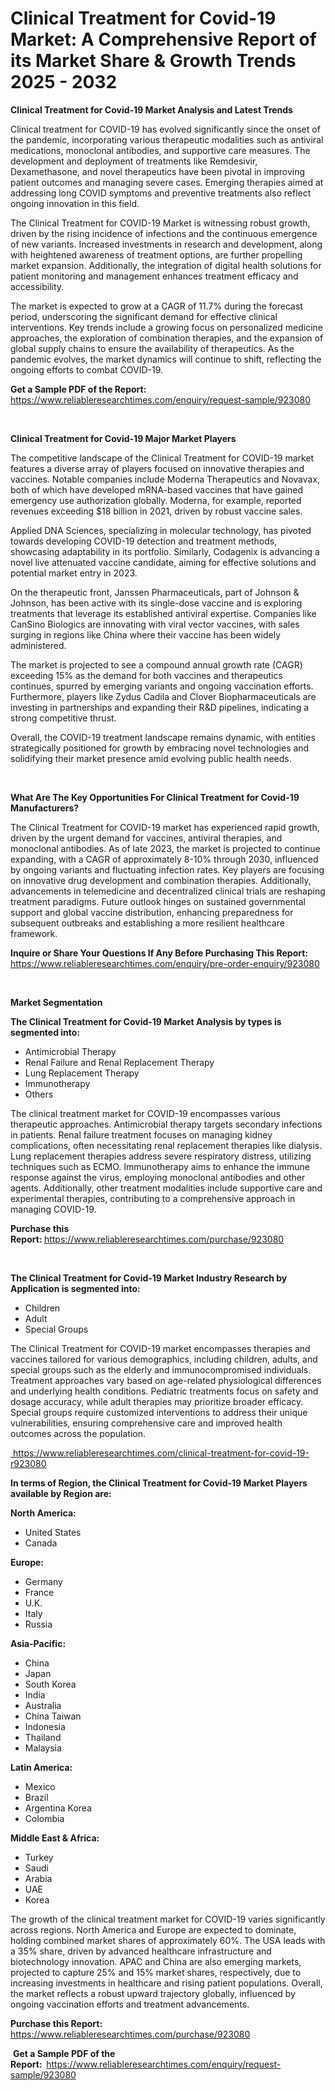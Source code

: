 <p><h1>Clinical Treatment for Covid-19 Market: A Comprehensive Report of its Market Share & Growth Trends 2025 - 2032</h1></p><p><strong>Clinical Treatment for Covid-19 Market Analysis and Latest Trends</strong></p>
<p><p>Clinical treatment for COVID-19 has evolved significantly since the onset of the pandemic, incorporating various therapeutic modalities such as antiviral medications, monoclonal antibodies, and supportive care measures. The development and deployment of treatments like Remdesivir, Dexamethasone, and novel therapeutics have been pivotal in improving patient outcomes and managing severe cases. Emerging therapies aimed at addressing long COVID symptoms and preventive treatments also reflect ongoing innovation in this field.</p><p>The Clinical Treatment for COVID-19 Market is witnessing robust growth, driven by the rising incidence of infections and the continuous emergence of new variants. Increased investments in research and development, along with heightened awareness of treatment options, are further propelling market expansion. Additionally, the integration of digital health solutions for patient monitoring and management enhances treatment efficacy and accessibility.</p><p>The market is expected to grow at a CAGR of 11.7% during the forecast period, underscoring the significant demand for effective clinical interventions. Key trends include a growing focus on personalized medicine approaches, the exploration of combination therapies, and the expansion of global supply chains to ensure the availability of therapeutics. As the pandemic evolves, the market dynamics will continue to shift, reflecting the ongoing efforts to combat COVID-19.</p></p>
<p><strong>Get a Sample PDF of the Report:&nbsp;</strong> <a href="https://www.reliableresearchtimes.com/enquiry/request-sample/923080?utm_campaign=3721&utm_medium=2&utm_source=Github&utm_content=ia&utm_term=16042025&utm_id=clinical-treatment-for-covid-19">https://www.reliableresearchtimes.com/enquiry/request-sample/923080</a></p>
<p>&nbsp;</p>
<p><strong>Clinical Treatment for Covid-19 Major Market Players</strong></p>
<p><p>The competitive landscape of the Clinical Treatment for COVID-19 market features a diverse array of players focused on innovative therapies and vaccines. Notable companies include Moderna Therapeutics and Novavax, both of which have developed mRNA-based vaccines that have gained emergency use authorization globally. Moderna, for example, reported revenues exceeding $18 billion in 2021, driven by robust vaccine sales.</p><p>Applied DNA Sciences, specializing in molecular technology, has pivoted towards developing COVID-19 detection and treatment methods, showcasing adaptability in its portfolio. Similarly, Codagenix is advancing a novel live attenuated vaccine candidate, aiming for effective solutions and potential market entry in 2023.</p><p>On the therapeutic front, Janssen Pharmaceuticals, part of Johnson & Johnson, has been active with its single-dose vaccine and is exploring treatments that leverage its established antiviral expertise. Companies like CanSino Biologics are innovating with viral vector vaccines, with sales surging in regions like China where their vaccine has been widely administered.</p><p>The market is projected to see a compound annual growth rate (CAGR) exceeding 15% as the demand for both vaccines and therapeutics continues, spurred by emerging variants and ongoing vaccination efforts. Furthermore, players like Zydus Cadila and Clover Biopharmaceuticals are investing in partnerships and expanding their R&D pipelines, indicating a strong competitive thrust.</p><p>Overall, the COVID-19 treatment landscape remains dynamic, with entities strategically positioned for growth by embracing novel technologies and solidifying their market presence amid evolving public health needs.</p></p>
<p>&nbsp;</p>
<p><strong>What Are The Key Opportunities For Clinical Treatment for Covid-19 Manufacturers?</strong></p>
<p><p>The Clinical Treatment for COVID-19 market has experienced rapid growth, driven by the urgent demand for vaccines, antiviral therapies, and monoclonal antibodies. As of late 2023, the market is projected to continue expanding, with a CAGR of approximately 8-10% through 2030, influenced by ongoing variants and fluctuating infection rates. Key players are focusing on innovative drug development and combination therapies. Additionally, advancements in telemedicine and decentralized clinical trials are reshaping treatment paradigms. Future outlook hinges on sustained governmental support and global vaccine distribution, enhancing preparedness for subsequent outbreaks and establishing a more resilient healthcare framework.</p></p>
<p><strong>Inquire or Share Your Questions If Any Before Purchasing This Report:</strong> <a href="https://www.reliableresearchtimes.com/enquiry/pre-order-enquiry/923080?utm_campaign=3721&utm_medium=2&utm_source=Github&utm_content=ia&utm_term=16042025&utm_id=clinical-treatment-for-covid-19">https://www.reliableresearchtimes.com/enquiry/pre-order-enquiry/923080</a></p>
<p>&nbsp;</p>
<p><strong>Market Segmentation</strong></p>
<p><strong>The Clinical Treatment for Covid-19 Market Analysis by types is segmented into:</strong></p>
<p><ul><li>Antimicrobial Therapy</li><li>Renal Failure and Renal Replacement Therapy</li><li>Lung Replacement Therapy</li><li>Immunotherapy</li><li>Others</li></ul></p>
<p><p>The clinical treatment market for COVID-19 encompasses various therapeutic approaches. Antimicrobial therapy targets secondary infections in patients. Renal failure treatment focuses on managing kidney complications, often necessitating renal replacement therapies like dialysis. Lung replacement therapies address severe respiratory distress, utilizing techniques such as ECMO. Immunotherapy aims to enhance the immune response against the virus, employing monoclonal antibodies and other agents. Additionally, other treatment modalities include supportive care and experimental therapies, contributing to a comprehensive approach in managing COVID-19.</p></p>
<p><strong>Purchase this Report:&nbsp;</strong><a href="https://www.reliableresearchtimes.com/purchase/923080?utm_campaign=3721&utm_medium=2&utm_source=Github&utm_content=ia&utm_term=16042025&utm_id=clinical-treatment-for-covid-19">https://www.reliableresearchtimes.com/purchase/923080</a></p>
<p>&nbsp;</p>
<p><strong>The Clinical Treatment for Covid-19 Market Industry Research by Application is segmented into:</strong></p>
<p><ul><li>Children</li><li>Adult</li><li>Special Groups</li></ul></p>
<p><p>The Clinical Treatment for COVID-19 market encompasses therapies and vaccines tailored for various demographics, including children, adults, and special groups such as the elderly and immunocompromised individuals. Treatment approaches vary based on age-related physiological differences and underlying health conditions. Pediatric treatments focus on safety and dosage accuracy, while adult therapies may prioritize broader efficacy. Special groups require customized interventions to address their unique vulnerabilities, ensuring comprehensive care and improved health outcomes across the population.</p></p>
<p><a href="https://www.reliableresearchtimes.com/clinical-treatment-for-covid-19-r923080?utm_campaign=3721&utm_medium=2&utm_source=Github&utm_content=ia&utm_term=16042025&utm_id=clinical-treatment-for-covid-19">&nbsp;https://www.reliableresearchtimes.com/clinical-treatment-for-covid-19-r923080</a></p>
<p><strong>In terms of Region, the Clinical Treatment for Covid-19 Market Players available by Region are:</strong></p>
<p>
    <p> <strong> North America: </strong>
        <ul>
            <li>United States</li>
            <li>Canada</li>
        </ul>
        </p> 
    <p> <strong> Europe: </strong>
        <ul>
            <li>Germany</li>
            <li>France</li>
            <li>U.K.</li>
            <li>Italy</li>
            <li>Russia</li>
        </ul>
        </p> 
    <p> <strong> Asia-Pacific: </strong>
        <ul>
            <li>China</li>
            <li>Japan</li>
            <li>South Korea</li>
            <li>India</li>
            <li>Australia</li>
            <li>China Taiwan</li>
            <li>Indonesia</li>
            <li>Thailand</li>
            <li>Malaysia</li>
        </ul>
        </p> 
    <p> <strong> Latin America: </strong>
        <ul>
            <li>Mexico</li>
            <li>Brazil</li>
            <li>Argentina Korea</li>
            <li>Colombia</li>
        </ul>
        </p> 
    <p> <strong> Middle East & Africa: </strong>
        <ul>
            <li>Turkey</li>
            <li>Saudi</li>
            <li>Arabia</li>
            <li>UAE</li>
            <li>Korea</li>
        </ul>
    </p>
    </p>
<p><p>The growth of the clinical treatment market for COVID-19 varies significantly across regions. North America and Europe are expected to dominate, holding combined market shares of approximately 60%. The USA leads with a 35% share, driven by advanced healthcare infrastructure and biotechnology innovation. APAC and China are also emerging markets, projected to capture 25% and 15% market shares, respectively, due to increasing investments in healthcare and rising patient populations. Overall, the market reflects a robust upward trajectory globally, influenced by ongoing vaccination efforts and treatment advancements.</p></p>
<p><strong>Purchase this Report: </strong><a href="https://www.reliableresearchtimes.com/purchase/923080?utm_campaign=3721&utm_medium=2&utm_source=Github&utm_content=ia&utm_term=16042025&utm_id=clinical-treatment-for-covid-19">https://www.reliableresearchtimes.com/purchase/923080</a></p>
<p>&nbsp;<strong>Get a Sample PDF of the Report:&nbsp;&nbsp;</strong><a href="https://www.reliableresearchtimes.com/enquiry/request-sample/923080?utm_campaign=3721&utm_medium=2&utm_source=Github&utm_content=ia&utm_term=16042025&utm_id=clinical-treatment-for-covid-19">https://www.reliableresearchtimes.com/enquiry/request-sample/923080</a></p>
<p><strong></strong></p>
<p><p></p><p></p><p></p></p>